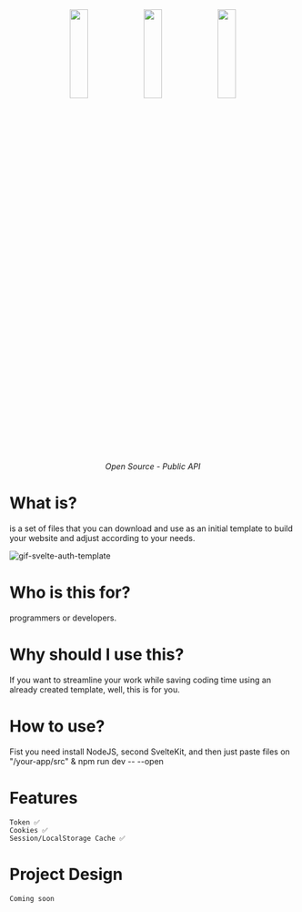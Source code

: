 <div align="center">
<a href="https://nodejs.org/en/" target="_blank" title="NodeJS"> <img src="https://cdn.jsdelivr.net/gh/devicons/devicon/icons/nodejs/nodejs-plain-wordmark.svg" align="center" height="20%" width="25%"><a/>
<a href="https://kit.svelte.dev/" target="_blank" title="FastAPI"> <img src="https://cdn.jsdelivr.net/gh/devicons/devicon/icons/svelte/svelte-original-wordmark.svg" align="center" height="20%" width="25%"><a/>
<a href="https://www.typescriptlang.org/" target="_blank" title="TypeScript"> <img src="https://cdn.jsdelivr.net/gh/devicons/devicon/icons/typescript/typescript-plain.svg" align="center" height="20%" width="25%"><a/>
</div>
<p align="center">
    <em>Open Source - Public API</em>
</p>

# What is?

is a set of files that you can download and use as an initial template to build your website and adjust according to your needs.
    
    
![gif-svelte-auth-template](https://user-images.githubusercontent.com/94759569/188048889-81bbb600-8c40-4353-a167-5a0d431c2341.gif)


# Who is this for?
programmers or developers.

# Why should I use this?

If you want to streamline your work while saving coding time using an already created template, well, this is for you.

# How to use?
    
Fist you need install NodeJS, second SvelteKit, and then just paste files on "/your-app/src" &
    npm run dev -- --open
    
# Features
    Token ✅
    Cookies ✅
    Session/LocalStorage Cache ✅

# Project Design
    Coming soon
    
    
